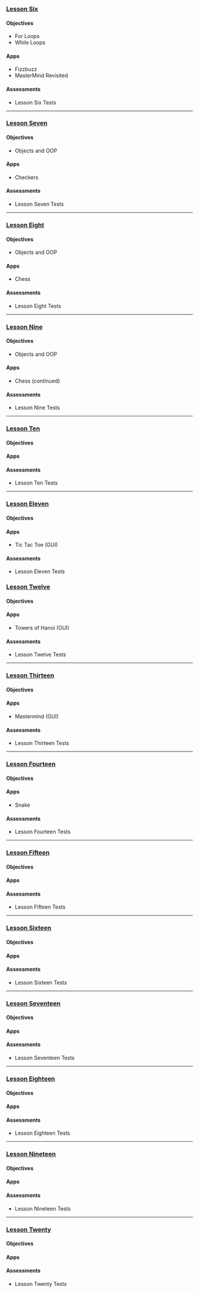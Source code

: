 ### [Lesson Six](https://github.com/mistakevin/HTMLIntermediateSection2/blob/master/LessonSix.md)
#### Objectives
* For Loops
* While Loops

#### Apps
 * Fizzbuzz
 * MasterMind Revisited

#### Assessments
  * Lesson Six Tests

----
### [Lesson Seven](https://github.com/mistakevin/HTMLIntermediateSection2/blob/master/LessonSeven.md)
#### Objectives
* Objects and OOP

#### Apps
  * Checkers

#### Assessments
  * Lesson Seven Tests

----
### [Lesson Eight](https://github.com/mistakevin/HTMLIntermediateSection2/blob/master/LessonEight.md)
#### Objectives
* Objects and OOP

#### Apps
  * Chess

#### Assessments
  * Lesson Eight Tests

----
### [Lesson Nine](https://github.com/mistakevin/HTMLIntermediateSection2/blob/master/LessonNine.md)
#### Objectives
* Objects and OOP

#### Apps
  * Chess (continued)

#### Assessments
  * Lesson Nine Tests

----
### [Lesson Ten](https://github.com/mistakevin/HTMLIntermediateSection2/blob/master/LessonTen.md)
#### Objectives

#### Apps

#### Assessments
  * Lesson Ten Tests

----
### [Lesson Eleven](https://github.com/mistakevin/HTMLIntermediateSection2/blob/master/LessonEleven.md)
#### Objectives

#### Apps
  * Tic Tac Toe (GUI)

#### Assessments
  * Lesson Eleven Tests

### [Lesson Twelve](https://github.com/mistakevin/HTMLIntermediateSection2/blob/master/LessonTwelve.md)
#### Objectives

#### Apps
  * Towers of Hanoi (GUI)

#### Assessments
  * Lesson Twelve Tests

----
### [Lesson Thirteen](https://github.com/mistakevin/HTMLIntermediateSection2/blob/master/LessonThirteen.md)
#### Objectives

#### Apps
  * Mastermind (GUI)

#### Assessments
  * Lesson Thirteen Tests

----
### [Lesson Fourteen](https://github.com/mistakevin/HTMLIntermediateSection2/blob/master/LessonFourteen.md)
#### Objectives

#### Apps
  * Snake

#### Assessments
  * Lesson Fourteen Tests

----
### [Lesson Fifteen](https://github.com/mistakevin/HTMLIntermediateSection2/blob/master/LessonFifteen.md)
#### Objectives

#### Apps

#### Assessments
  * Lesson Fifteen Tests

----
### [Lesson Sixteen](https://github.com/mistakevin/HTMLIntermediateSection2/blob/master/LessonSixteen.md)
#### Objectives

#### Apps

#### Assessments
  * Lesson Sixteen Tests

----
### [Lesson Seventeen](https://github.com/mistakevin/HTMLIntermediateSection2/blob/master/LessonSeventeen.md)
#### Objectives

#### Apps

#### Assessments
  * Lesson Seventeen Tests

----
### [Lesson Eighteen](https://github.com/mistakevin/HTMLIntermediateSection2/blob/master/LessonEighteen.md)
#### Objectives

#### Apps

#### Assessments
  * Lesson Eighteen Tests

----
### [Lesson Nineteen](https://github.com/mistakevin/HTMLIntermediateSection2/blob/master/LessonNineteen.md)
#### Objectives

#### Apps

#### Assessments
  * Lesson Nineteen Tests

----
### [Lesson Twenty](https://github.com/mistakevin/HTMLIntermediateSection2/blob/master/LessonTwenty.md)
#### Objectives

#### Apps

#### Assessments
  * Lesson Twenty Tests
